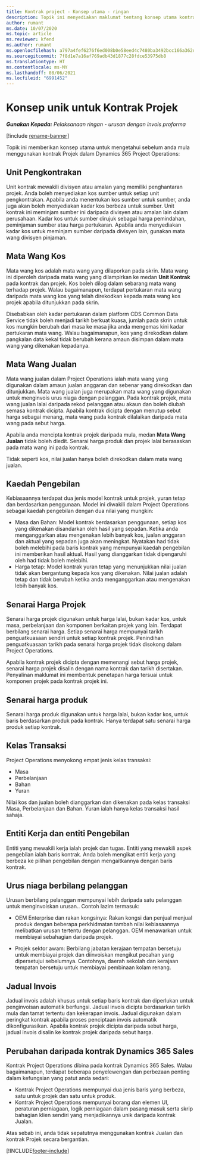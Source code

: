 ```yaml
---
title: Kontrak project - Konsep utama - ringan
description: Topik ini menyediakan maklumat tentang konsep utama kontrak projek.
author: rumant
ms.date: 10/07/2020
ms.topic: article
ms.reviewer: kfend
ms.author: rumant
ms.openlocfilehash: a797a4fef6276f6ed008b0e58eed4c7480ba3492bcc166a362d4ff2816acf777
ms.sourcegitcommit: 7f8d1e7a16af769adb43d1877c28fdce53975db8
ms.translationtype: HT
ms.contentlocale: ms-MY
ms.lasthandoff: 08/06/2021
ms.locfileid: "6991452"
---
```

# <a name="concepts-unique-to-project-contracts"></a>Konsep unik untuk Kontrak Projek

_**Gunakan Kepada:** Pelaksanaan ringan - urusan dengan invois proforma_

[!include [rename-banner](~/includes/cc-data-platform-banner.md)]

Topik ini memberikan konsep utama untuk mengetahui sebelum anda mula menggunakan kontrak Projek dalam Dynamics 365 Project Operations:

## <a name="contracting-unit"></a>Unit Pengkontrakan

Unit kontrak mewakili divisyen atau amalan yang memiliki penghantaran projek. Anda boleh menyediakan kos sumber untuk setiap unit pengkontrakan. Apabila anda menentukan kos sumber untuk sumber, anda juga akan boleh menyediakan kadar kos berbeza untuk sumber. Unit kontrak ini meminjam sumber ini daripada divisyen atau amalan lain dalam perusahaan. Kadar kos untuk sumber dirujuk sebagai harga pemindahan, peminjaman sumber atau harga pertukaran. Apabila anda menyediakan kadar kos untuk meminjam sumber daripada divisyen lain, gunakan mata wang divisyen pinjaman.

## <a name="cost-currency"></a>Mata Wang Kos

Mata wang kos adalah mata wang yang dilaporkan pada skrin. Mata wang ini diperoleh daripada mata wang yang dilampirkan ke medan **Unit Kontrak** pada kontrak dan projek. Kos boleh dilog dalam sebarang mata wang terhadap projek. Walau bagaimanapun, terdapat pertukaran mata wang daripada mata wang kos yang telah direkodkan kepada mata wang kos projek apabila ditunjukkan pada skrin.

Disebabkan oleh kadar pertukaran dalam platform CDS Common Data Service tidak boleh menjadi tarikh berkuat kuasa, jumlah pada skrin untuk kos mungkin berubah dari masa ke masa jika anda mengemas kini kadar pertukaran mata wang. Walau bagaimanapun, kos yang direkodkan dalam pangkalan data kekal tidak berubah kerana amaun disimpan dalam mata wang yang dikenakan kepadanya.

## <a name="sales-currency"></a>Mata Wang Jualan

Mata wang jualan dalam Project Operations ialah mata wang yang digunakan dalam amaun jualan anggaran dan sebenar yang direkodkan dan ditunjukkan. Mata wang jualan juga merupakan mata wang yang digunakan untuk menginvois urus niaga dengan pelanggan. Pada kontrak projek, mata wang jualan lalai daripada rekod pelanggan atau akaun dan boleh diubah semasa kontrak dicipta. Apabila kontrak dicipta dengan menutup sebut harga sebagai menang, mata wang pada kontrak dilalaikan daripada mata wang pada sebut harga.

Apabila anda mencipta kontrak projek daripada mula, medan **Mata Wang Jualan** tidak boleh diedit. Senarai harga produk dan projek lalai berasaskan pada mata wang ini pada kontrak.

Tidak seperti kos, nilai jualan hanya boleh direkodkan dalam mata wang jualan.

## <a name="billing-method"></a>Kaedah Pengebilan

Kebiasaannya terdapat dua jenis model kontrak untuk projek, yuran tetap dan berdasarkan penggunaan. Model ini diwakili dalam Project Operations sebagai kaedah pengebilan dengan dua nilai yang mungkin:

- Masa dan Bahan: Model kontrak berdasarkan penggunaan, setiap kos yang dikenakan disandarkan oleh hasil yang sepadan. Ketika anda menganggarkan atau mengenakan lebih banyak kos, jualan anggaran dan aktual yang sepadan juga akan meningkat. Nyatakan had tidak boleh melebihi pada baris kontrak yang mempunyai kaedah pengebilan ini memberikan hasil aktual. Hasil yang dianggarkan tidak dipengaruhi oleh had tidak boleh melebihi.
- Harga tetap: Model kontrak yuran tetap yang menunjukkan nilai jualan tidak akan bergantung kepada kos yang dikenakan. Nilai jualan adalah tetap dan tidak berubah ketika anda menganggarkan atau mengenakan lebih banyak kos.

## <a name="project-price-lists"></a>Senarai Harga Projek

Senarai harga projek digunakan untuk harga lalai, bukan kadar kos, untuk masa, perbelanjaan dan komponen berkaitan projek yang lain. Terdapat berbilang senarai harga. Setiap senarai harga mempunyai tarikh penguatkuasaan sendiri untuk setiap kontrak projek. Penindihan penguatkuasaan tarikh pada senarai harga projek tidak disokong dalam Project Operations.

Apabila kontrak projek dicipta dengan memenangi sebut harga projek, senarai harga projek disalin dengan nama kontrak dan tarikh disertakan. Penyalinan maklumat ini membentuk penetapan harga tersuai untuk komponen projek pada kontrak projek ini.

## <a name="product-price-lists"></a>Senarai harga produk

Senarai harga produk digunakan untuk harga lalai, bukan kadar kos, untuk baris berdasarkan produk pada kontrak. Hanya terdapat satu senarai harga produk setiap kontrak.

## <a name="transaction-classes"></a>Kelas Transaksi

Project Operations menyokong empat jenis kelas transaksi:

- Masa
- Perbelanjaan
- Bahan
- Yuran

Nilai kos dan jualan boleh dianggarkan dan dikenakan pada kelas transaksi Masa, Perbelanjaan dan Bahan. Yuran ialah hanya kelas transaksi hasil sahaja.

## <a name="work-entities-and-billing-entities"></a>Entiti Kerja dan entiti Pengebilan

Entiti yang mewakili kerja ialah projek dan tugas. Entiti yang mewakili aspek pengebilan ialah baris kontrak. Anda boleh mengikat entiti kerja yang berbeza ke pilihan pengebilan dengan mengaitkannya dengan baris kontrak.

## <a name="multi-customer-deals"></a>Urus niaga berbilang pelanggan

Urusan berbilang pelanggan mempunyai lebih daripada satu pelanggan untuk menginvoiskan urusan.. Contoh lazim termasuk:

- OEM Enterprise dan rakan kongsinya: Rakan kongsi dan penjual menjual produk dengan beberapa perkhidmatan tambah nilai kebiasaannya melibatkan urusan tertentu dengan pelanggan. OEM menawarkan untuk membiayai sebahagian daripada projek. 

- Projek sektor awam: Berbilang jabatan kerajaan tempatan bersetuju untuk membiayai projek dan diinvoiskan mengikut pecahan yang dipersetujui sebelumnya. Contohnya, daerah sekolah dan kerajaan tempatan bersetuju untuk membiayai pembinaan kolam renang.

## <a name="invoice-schedules"></a>Jadual Invois

Jadual invois adalah khusus untuk setiap baris kontrak dan diperlukan untuk penginvoisan automatik berfungsi. Jadual invois dicipta berdasarkan tarikh mula dan tamat tertentu dan kekerapan invois. Jadual digunakan dalam peringkat kontrak apabila proses penciptaan invois automatik dikonfigurasikan. Apabila kontrak projek dicipta daripada sebut harga, jadual invois disalin ke kontrak projek daripada sebut harga.

## <a name="changes-from-the-dynamics-365-sales-contract"></a>Perubahan daripada kontrak Dynamics 365 Sales

Kontrak Project Operations dibina pada kontrak Dynamics 365 Sales. Walau bagaimanapun, terdapat beberapa penyelewengan dan perbezaan penting dalam kefungsian yang patut anda sedari:

- Kontrak Project Operations mempunyai dua jenis baris yang berbeza, satu untuk projek dan satu untuk produk.
- Kontrak Project Operations mempunyai borang dan elemen UI, peraturan perniagaan, logik perniagaan dalam pasang masuk serta skrip bahagian klien sendiri yang menjadikannya unik daripada kontrak Jualan.

Atas sebab ini, anda tidak sepatutnya menggunakan kontrak Jualan dan kontrak Projek secara bergantian.


[!INCLUDE[footer-include](../../includes/footer-banner.md)]
